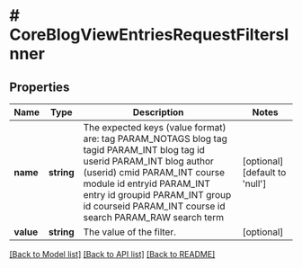 # # CoreBlogViewEntriesRequestFiltersInner

## Properties

Name | Type | Description | Notes
------------ | ------------- | ------------- | -------------
**name** | **string** | The expected keys (value format) are:                                 tag      PARAM_NOTAGS blog tag                                 tagid    PARAM_INT    blog tag id                                 userid   PARAM_INT    blog author (userid)                                 cmid     PARAM_INT    course module id                                 entryid  PARAM_INT    entry id                                 groupid  PARAM_INT    group id                                 courseid PARAM_INT    course id                                 search   PARAM_RAW    search term | [optional] [default to 'null']
**value** | **string** | The value of the filter. | [optional]

[[Back to Model list]](../../README.md#models) [[Back to API list]](../../README.md#endpoints) [[Back to README]](../../README.md)
